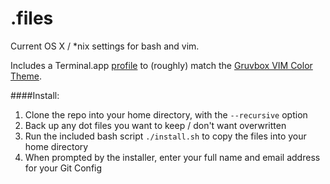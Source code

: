 .files
========

Current OS X / *nix settings for bash and vim.

Includes a Terminal.app [profile](gruvbox/Gruvbox_Colors.terminal) to (roughly) match the [Gruvbox VIM Color Theme](https://github.com/morhetz/gruvbox).

####Install:

1. Clone the repo into your home directory, with the `--recursive` option
2. Back up any dot files you want to keep / don't want overwritten
3. Run the included bash script `./install.sh` to copy the files into your home directory
4. When prompted by the installer, enter your full name and email address for your Git Config
